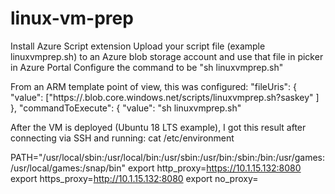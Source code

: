 # linux-vm-prep

Install Azure Script extension
Upload your script file (example linuxvmprep.sh) to an Azure blob storage account and use that file in picker in Azure Portal
Configure the command to be "sh linuxvmprep.sh"

From an ARM template point of view, this was configured:
                    "fileUris": {
                        "value": ["https://<storageaccountname>.blob.core.windows.net/scripts/linuxvmprep.sh?saskey"
                        ]
                    },
                    "commandToExecute": {
                        "value": "sh linuxvmprep.sh"

After the VM is deployed (Ubuntu 18 LTS example), I got this result after connecting via SSH and running: cat /etc/environment

PATH="/usr/local/sbin:/usr/local/bin:/usr/sbin:/usr/bin:/sbin:/bin:/usr/games:/usr/local/games:/snap/bin"
export http_proxy=https://10.1.15.132:8080
export https_proxy=http://10.1.15.132:8080
export no_proxy=

